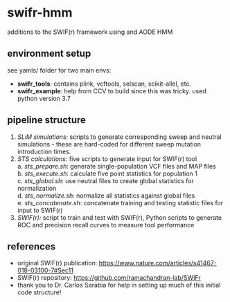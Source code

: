 # swifr-hmm
additions to the SWIF(r) framework using and AODE HMM

## environment setup 

see yamls/ folder for two main envs: 
- **swifr_tools**: contains plink, vcftools, selscan, scikit-allel, etc.
- **swifr_example**: help from CCV to build since this was tricky. used python version 3.7 


## pipeline structure  
1. _SLiM simulations:_ scripts to generate corresponding sweep and neutral simulations - these are hard-coded for different sweep mutation introduction times. 
2. _STS calculations:_ five scripts to generate input for SWIF(r) tool  
   a. *sts_prepare.sh*: generate single-population VCF files and MAP files  
   b. *sts_execute.sh*: calculate five point statistics for population 1   
   c. *sts_global.sh*: use neutral files to create global statistics for normalization  
   d. *sts_normalize.sh*: normalize all statistics against global files  
   e. *sts_concatenate.sh*: concatenate training and testing statistic files for input to SWIF(r)  
3. _SWIF(r):_ script to train and test with SWIF(r), Python scripts to generate ROC and precision recall curves to measure tool performance  

## references  
- original SWIF(r) publication: https://www.nature.com/articles/s41467-018-03100-7#Sec11
- SWIF(r) repository: https://github.com/ramachandran-lab/SWIFr
- thank you to Dr. Carlos Sarabia for help in setting up much of this initial code structure!
 
